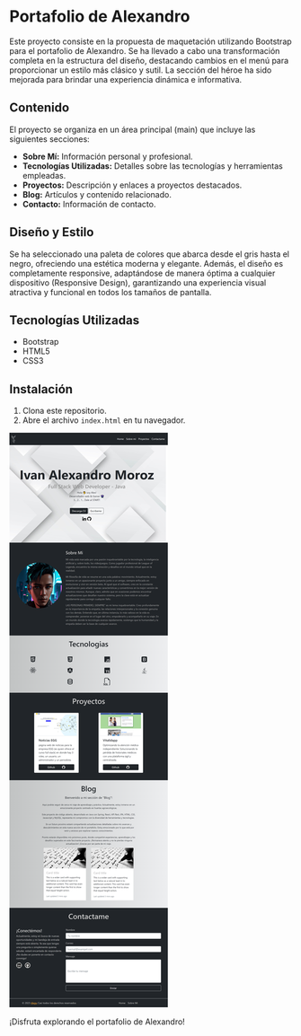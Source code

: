 # Portafolio de Alexandro

Este proyecto consiste en la propuesta de maquetación utilizando Bootstrap para el portafolio de Alexandro. Se ha llevado a cabo una transformación completa en la estructura del diseño, destacando cambios en el menú para proporcionar un estilo más clásico y sutil. La sección del héroe ha sido mejorada para brindar una experiencia dinámica e informativa.

## Contenido

El proyecto se organiza en un área principal (main) que incluye las siguientes secciones:

- **Sobre Mí:** Información personal y profesional.
- **Tecnologías Utilizadas:** Detalles sobre las tecnologías y herramientas empleadas.
- **Proyectos:** Descripción y enlaces a proyectos destacados.
- **Blog:** Artículos y contenido relacionado.
- **Contacto:** Información de contacto.

## Diseño y Estilo

Se ha seleccionado una paleta de colores que abarca desde el gris hasta el negro, ofreciendo una estética moderna y elegante. Además, el diseño es completamente responsive, adaptándose de manera óptima a cualquier dispositivo (Responsive Design), garantizando una experiencia visual atractiva y funcional en todos los tamaños de pantalla.

## Tecnologías Utilizadas

- Bootstrap
- HTML5
- CSS3

## Instalación

1. Clona este repositorio.
2. Abre el archivo `index.html` en tu navegador.

![Imagen de la propuesta](asset/proyectoAlexandro.png)

¡Disfruta explorando el portafolio de Alexandro!